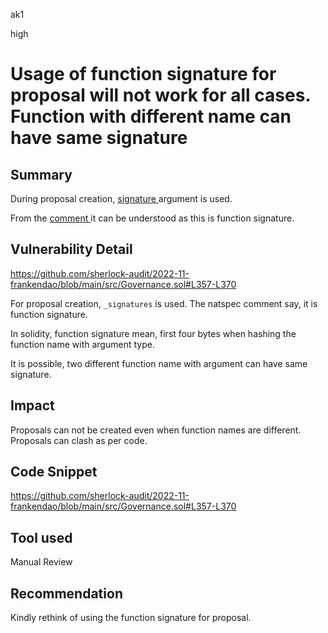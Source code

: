 ak1

high

# Usage of function signature for proposal will not work for all cases. Function with different name can have same signature

## Summary
During proposal creation, [signature ](https://github.com/sherlock-audit/2022-11-frankendao/blob/main/src/Governance.sol#L367)argument is used. 

From the [comment ](https://github.com/sherlock-audit/2022-11-frankendao/blob/main/src/Governance.sol#L360)it can be understood as this is function signature.

## Vulnerability Detail

https://github.com/sherlock-audit/2022-11-frankendao/blob/main/src/Governance.sol#L357-L370

For proposal creation, `_signatures` is used. The natspec comment say, it is function signature.

In solidity, function signature mean, first four bytes when hashing the function name with argument type.

It is possible, two different function name with argument can  have same signature.

## Impact

Proposals can not be created even when function names are different.
Proposals can clash as per code.

## Code Snippet

https://github.com/sherlock-audit/2022-11-frankendao/blob/main/src/Governance.sol#L357-L370

## Tool used

Manual Review

## Recommendation

Kindly rethink of using the function signature for proposal.
